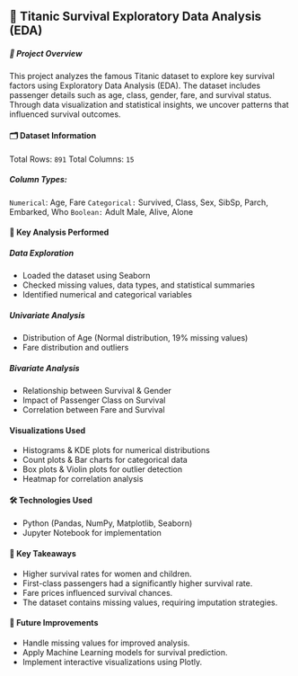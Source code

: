 ## 🚢 Titanic Survival Exploratory Data Analysis (EDA)
##### 📌 Project Overview
This project analyzes the famous Titanic dataset to explore key survival factors using Exploratory Data Analysis (EDA). The dataset includes passenger details such as age, class, gender, fare, and survival status. Through data visualization and statistical insights, we uncover patterns that influenced survival outcomes.

#### 🗂️ Dataset Information
Total Rows: `891`
Total Columns: `15`
##### Column Types:
`Numerical`: Age, Fare
`Categorical:` Survived, Class, Sex, SibSp, Parch, Embarked, Who
`Boolean:` Adult Male, Alive, Alone
#### 🔎 Key Analysis Performed
##### Data Exploration
- Loaded the dataset using Seaborn
- Checked missing values, data types, and statistical summaries
- Identified numerical and categorical variables
##### Univariate Analysis
- Distribution of Age (Normal distribution, 19% missing values)
- Fare distribution and outliers
##### Bivariate Analysis
- Relationship between Survival & Gender
- Impact of Passenger Class on Survival
- Correlation between Fare and Survival
#### Visualizations Used
- Histograms & KDE plots for numerical distributions
- Count plots & Bar charts for categorical data
- Box plots & Violin plots for outlier detection
- Heatmap for correlation analysis
#### 🛠️ Technologies Used
- Python (Pandas, NumPy, Matplotlib, Seaborn)
- Jupyter Notebook for implementation
#### 🎯 Key Takeaways
- Higher survival rates for women and children.
- First-class passengers had a significantly higher survival rate.
- Fare prices influenced survival chances.
- The dataset contains missing values, requiring imputation strategies.
#### 📌 Future Improvements
- Handle missing values for improved analysis.
- Apply Machine Learning models for survival prediction.
- Implement interactive visualizations using Plotly.